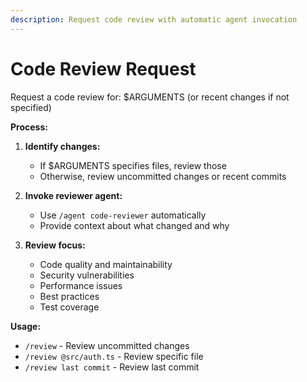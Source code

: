 ```yaml
---
description: Request code review with automatic agent invocation
---
```


# Code Review Request

Request a code review for: $ARGUMENTS (or recent changes if not specified)

**Process:**

1. **Identify changes:**
   - If $ARGUMENTS specifies files, review those
   - Otherwise, review uncommitted changes or recent commits

2. **Invoke reviewer agent:**
   - Use `/agent code-reviewer` automatically
   - Provide context about what changed and why

3. **Review focus:**
   - Code quality and maintainability
   - Security vulnerabilities
   - Performance issues
   - Best practices
   - Test coverage

**Usage:**
- `/review` - Review uncommitted changes
- `/review @src/auth.ts` - Review specific file
- `/review last commit` - Review last commit
